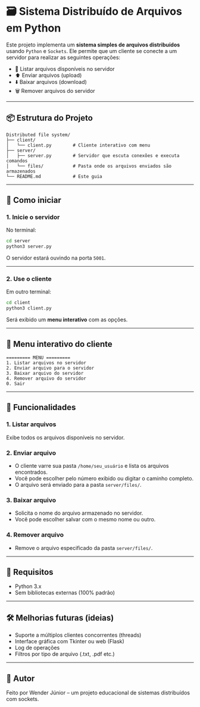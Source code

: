 # 🗃️ Sistema Distribuído de Arquivos em Python

Este projeto implementa um **sistema simples de arquivos distribuídos** usando `Python` e `Sockets`. Ele permite que um cliente se conecte a um servidor para realizar as seguintes operações:

- 📄 Listar arquivos disponíveis no servidor
- ⬆️ Enviar arquivos (upload)
- ⬇️ Baixar arquivos (download)
- 🗑️ Remover arquivos do servidor

---

## 📦 Estrutura do Projeto

```
Distributed file system/
├── client/
│   └── client.py        # Cliente interativo com menu
├── server/
│   ├── server.py        # Servidor que escuta conexões e executa comandos
│   └── files/           # Pasta onde os arquivos enviados são armazenados
└── README.md            # Este guia
```

---

## 🚀 Como iniciar

### 1. Inicie o servidor

No terminal:

```bash
cd server
python3 server.py
```

O servidor estará ouvindo na porta `5001`.

---

### 2. Use o cliente

Em outro terminal:

```bash
cd client
python3 client.py
```

Será exibido um **menu interativo** com as opções.

---

## 🧭 Menu interativo do cliente

```
========= MENU =========
1. Listar arquivos no servidor
2. Enviar arquivo para o servidor
3. Baixar arquivo do servidor
4. Remover arquivo do servidor
0. Sair
```

---

## 🧰 Funcionalidades

### 1. Listar arquivos

Exibe todos os arquivos disponíveis no servidor.

### 2. Enviar arquivo

- O cliente varre sua pasta `/home/seu_usuário` e lista os arquivos encontrados.
- Você pode escolher pelo número exibido ou digitar o caminho completo.
- O arquivo será enviado para a pasta `server/files/`.

### 3. Baixar arquivo

- Solicita o nome do arquivo armazenado no servidor.
- Você pode escolher salvar com o mesmo nome ou outro.

### 4. Remover arquivo

- Remove o arquivo especificado da pasta `server/files/`.

---

## 📌 Requisitos

- Python 3.x
- Sem bibliotecas externas (100% padrão)

---

## 🛠️ Melhorias futuras (ideias)

- Suporte a múltiplos clientes concorrentes (threads)
- Interface gráfica com Tkinter ou web (Flask)
- Log de operações
- Filtros por tipo de arquivo (.txt, .pdf etc.)

---

## 📧 Autor

Feito por Wender Júnior – um projeto educacional de sistemas distribuídos com sockets.
